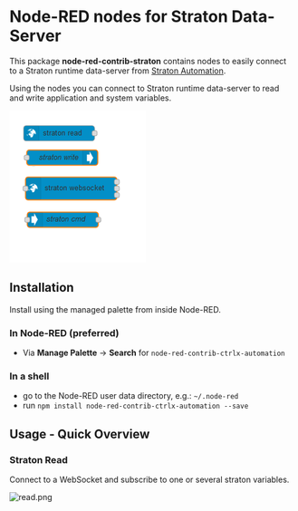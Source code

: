 # Node-RED nodes for Straton Data-Server

This package **node-red-contrib-straton** contains nodes to easily connect to a Straton runtime data-server from [Straton Automation](https://straton-plc.com).

Using the nodes you can connect to Straton runtime data-server to read and write application and system variables.

![nodes.png](./docs/images/nodes.png)

## Installation

Install using the managed palette from inside Node-RED.

### In Node-RED (preferred)

* Via **Manage Palette** -> **Search** for `node-red-contrib-ctrlx-automation`

### In a shell

* go to the Node-RED user data directory, e.g.: `~/.node-red`
* run `npm install node-red-contrib-ctrlx-automation --save`

## Usage - Quick Overview

### Straton Read

Connect to a WebSocket and subscribe to one or several straton variables.

![read.png](./doc/images/read.png)